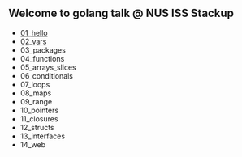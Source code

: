 ## Welcome to golang talk @ NUS ISS Stackup

- [01_hello](./01_hello)
- [02_vars](./02_vars)
- 03_packages
- 04_functions
- 05_arrays_slices
- 06_conditionals
- 07_loops
- 08_maps
- 09_range
- 10_pointers
- 11_closures
- 12_structs
- 13_interfaces
- 14_web
